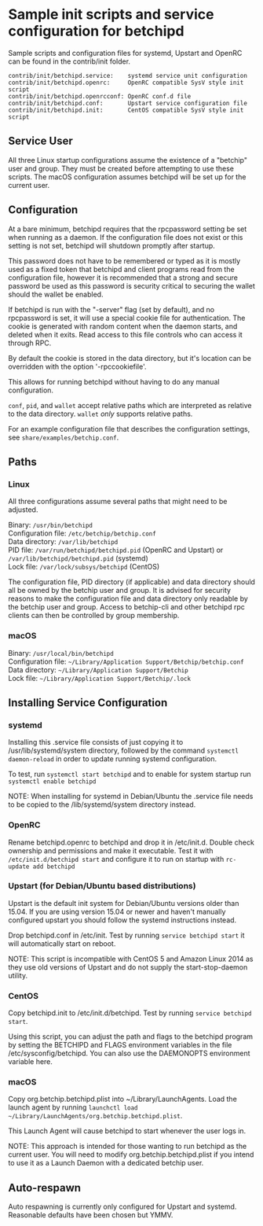 Sample init scripts and service configuration for betchipd
==========================================================

Sample scripts and configuration files for systemd, Upstart and OpenRC
can be found in the contrib/init folder.

    contrib/init/betchipd.service:    systemd service unit configuration
    contrib/init/betchipd.openrc:     OpenRC compatible SysV style init script
    contrib/init/betchipd.openrcconf: OpenRC conf.d file
    contrib/init/betchipd.conf:       Upstart service configuration file
    contrib/init/betchipd.init:       CentOS compatible SysV style init script

Service User
---------------------------------

All three Linux startup configurations assume the existence of a "betchip" user
and group.  They must be created before attempting to use these scripts.
The macOS configuration assumes betchipd will be set up for the current user.

Configuration
---------------------------------

At a bare minimum, betchipd requires that the rpcpassword setting be set
when running as a daemon.  If the configuration file does not exist or this
setting is not set, betchipd will shutdown promptly after startup.

This password does not have to be remembered or typed as it is mostly used
as a fixed token that betchipd and client programs read from the configuration
file, however it is recommended that a strong and secure password be used
as this password is security critical to securing the wallet should the
wallet be enabled.

If betchipd is run with the "-server" flag (set by default), and no rpcpassword is set,
it will use a special cookie file for authentication. The cookie is generated with random
content when the daemon starts, and deleted when it exits. Read access to this file
controls who can access it through RPC.

By default the cookie is stored in the data directory, but it's location can be overridden
with the option '-rpccookiefile'.

This allows for running betchipd without having to do any manual configuration.

`conf`, `pid`, and `wallet` accept relative paths which are interpreted as
relative to the data directory. `wallet` *only* supports relative paths.

For an example configuration file that describes the configuration settings,
see `share/examples/betchip.conf`.

Paths
---------------------------------

### Linux

All three configurations assume several paths that might need to be adjusted.

Binary:              `/usr/bin/betchipd`  
Configuration file:  `/etc/betchip/betchip.conf`  
Data directory:      `/var/lib/betchipd`  
PID file:            `/var/run/betchipd/betchipd.pid` (OpenRC and Upstart) or `/var/lib/betchipd/betchipd.pid` (systemd)  
Lock file:           `/var/lock/subsys/betchipd` (CentOS)  

The configuration file, PID directory (if applicable) and data directory
should all be owned by the betchip user and group.  It is advised for security
reasons to make the configuration file and data directory only readable by the
betchip user and group.  Access to betchip-cli and other betchipd rpc clients
can then be controlled by group membership.

### macOS

Binary:              `/usr/local/bin/betchipd`  
Configuration file:  `~/Library/Application Support/Betchip/betchip.conf`  
Data directory:      `~/Library/Application Support/Betchip`  
Lock file:           `~/Library/Application Support/Betchip/.lock`  

Installing Service Configuration
-----------------------------------

### systemd

Installing this .service file consists of just copying it to
/usr/lib/systemd/system directory, followed by the command
`systemctl daemon-reload` in order to update running systemd configuration.

To test, run `systemctl start betchipd` and to enable for system startup run
`systemctl enable betchipd`

NOTE: When installing for systemd in Debian/Ubuntu the .service file needs to be copied to the /lib/systemd/system directory instead.

### OpenRC

Rename betchipd.openrc to betchipd and drop it in /etc/init.d.  Double
check ownership and permissions and make it executable.  Test it with
`/etc/init.d/betchipd start` and configure it to run on startup with
`rc-update add betchipd`

### Upstart (for Debian/Ubuntu based distributions)

Upstart is the default init system for Debian/Ubuntu versions older than 15.04. If you are using version 15.04 or newer and haven't manually configured upstart you should follow the systemd instructions instead.

Drop betchipd.conf in /etc/init.  Test by running `service betchipd start`
it will automatically start on reboot.

NOTE: This script is incompatible with CentOS 5 and Amazon Linux 2014 as they
use old versions of Upstart and do not supply the start-stop-daemon utility.

### CentOS

Copy betchipd.init to /etc/init.d/betchipd. Test by running `service betchipd start`.

Using this script, you can adjust the path and flags to the betchipd program by
setting the BETCHIPD and FLAGS environment variables in the file
/etc/sysconfig/betchipd. You can also use the DAEMONOPTS environment variable here.

### macOS

Copy org.betchip.betchipd.plist into ~/Library/LaunchAgents. Load the launch agent by
running `launchctl load ~/Library/LaunchAgents/org.betchip.betchipd.plist`.

This Launch Agent will cause betchipd to start whenever the user logs in.

NOTE: This approach is intended for those wanting to run betchipd as the current user.
You will need to modify org.betchip.betchipd.plist if you intend to use it as a
Launch Daemon with a dedicated betchip user.

Auto-respawn
-----------------------------------

Auto respawning is currently only configured for Upstart and systemd.
Reasonable defaults have been chosen but YMMV.
